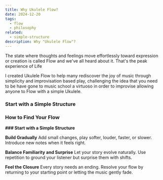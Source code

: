 ```yaml
---
title: Why Ukulele Flow?
date: 2024-12-20
tags:
  - flow
  - philosophy
related:
  - simple-structure
description: Why "Ukulele Flow"?
---
```

The state where thoughts and feelings move effortlessly toward expression or creation is called Flow and we've all heard about it. That's the peak experience of Life 

I created Ukulele Flow to help many rediscover the joy of music through simplicity and improvisation based play, challenging the idea that you need to be have gone to music school a virtuoso in order to improvise allowing anyone to Flow with a simple Ukulele.


### Start with a Simple Structure



### **How to Find Your Flow**

**### Start with a Simple Structure** 

**Build Gradually** Add small changes, play softer, louder, faster, or slower. Introduce new notes when it feels right.

**Balance Familiarity and Surprise** Let your story evolve naturally. Use repetition to ground your listener but surprise them with shifts.

**Feel the Closure** Every story needs an ending. Resolve your flow by returning to your starting point or letting the music gently fade.


